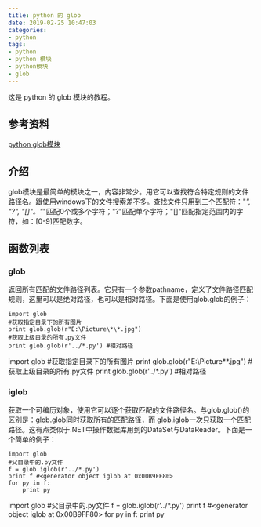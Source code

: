```yaml
---
title: python 的 glob
date: 2019-02-25 10:47:03
categories:
- python
tags:
- python
- python 模块
- python模块
- glob
---
```

这是 python 的 glob 模块的教程。

<!-- more -->

## 参考资料

[python glob模块](https://blog.csdn.net/csapr1987/article/details/7469769)

## 介绍

glob模块是最简单的模块之一，内容非常少。用它可以查找符合特定规则的文件路径名。跟使用windows下的文件搜索差不多。查找文件只用到三个匹配符："*", "?", "[]"。"*"匹配0个或多个字符；"?"匹配单个字符；"[]"匹配指定范围内的字符，如：[0-9]匹配数字。

## 函数列表

### glob

返回所有匹配的文件路径列表。它只有一个参数pathname，定义了文件路径匹配规则，这里可以是绝对路径，也可以是相对路径。下面是使用glob.glob的例子：

	import glob    
	#获取指定目录下的所有图片  
	print glob.glob(r"E:\Picture\*\*.jpg")  
	#获取上级目录的所有.py文件  
	print glob.glob(r'../*.py') #相对路径  
	
import glob #获取指定目录下的所有图片 print glob.glob(r"E:\Picture\*\*.jpg") #获取上级目录的所有.py文件 print glob.glob(r'../*.py') #相对路径



### iglob
获取一个可编历对象，使用它可以逐个获取匹配的文件路径名。与glob.glob()的区别是：glob.glob同时获取所有的匹配路径，而 glob.iglob一次只获取一个匹配路径。这有点类似于.NET中操作数据库用到的DataSet与DataReader。下面是一个简单的例子：
	
	import glob  
	#父目录中的.py文件  
	f = glob.iglob(r'../*.py')  
	print f #<generator object iglob at 0x00B9FF80>  
	for py in f:  
	    print py  

import glob #父目录中的.py文件 f = glob.iglob(r'../*.py') print f #<generator object iglob at 0x00B9FF80> for py in f: print py
